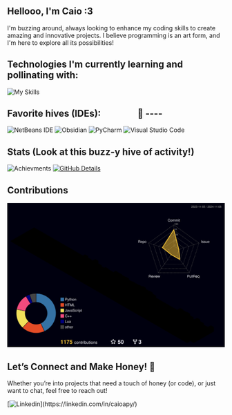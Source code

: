 ## Hellooo, I'm Caio :3  
I'm buzzing around, always looking to enhance my coding skills to create amazing and innovative projects. I believe programming is an art form, and I'm here to explore all its possibilities!

## Technologies I'm currently learning and pollinating with:
![My Skills](https://skillicons.dev/icons?i=py,cpp,java,html,css,js,react,lua,azure,mysql,git)

## Favorite hives (IDEs): $~~~~~~~~~~~~~~~~$🐝 ----
![NetBeans IDE](https://img.shields.io/badge/NetBeansIDE-1B6AC6.svg?style=for-the-badge&logo=apache-netbeans-ide&logoColor=white) ![Obsidian](https://img.shields.io/badge/Obsidian-%23483699.svg?style=for-the-badge&logo=obsidian&logoColor=white) ![PyCharm](https://img.shields.io/badge/pycharm-143?style=for-the-badge&logo=pycharm&logoColor=black&color=black&labelColor=green)  ![Visual Studio Code](https://img.shields.io/badge/Visual%20Studio%20Code-0078d7.svg?style=for-the-badge&logo=visual-studio-code&logoColor=white)

## Stats (Look at this buzz-y hive of activity!)
![Achievments](https://github-profile-trophy.vercel.app/?username=CaioaPy&row=1&column=3&theme=dracula&margin-w=15&margin-h=1)
[![GitHub Details](http://github-profile-summary-cards.vercel.app/api/cards/profile-details?username=CaioaPy&theme=dracula)](https://github.com/vn7n24fzkq/github-profile-summary-cards)

## Contributions
![Status](./profile-3d-contrib/profile-night-rainbow.svg)

## Let’s Connect and Make Honey! 🍯
Whether you’re into projects that need a touch of honey (or code), or just want to chat, feel free to reach out!

[![Linkedin](https://skillicons.dev/icons?i=linkedin,)](https://linkedin.com/in/caioapy/)
